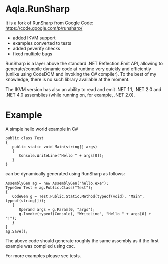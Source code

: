 # Aqla.RunSharp
It is a fork of RunSharp from Google Code: https://code.google.com/p/runsharp/

- added IKVM support
- examples converted to tests
- added peverify checks
- fixed multiple bugs

RunSharp is a layer above the standard .NET Reflection.Emit API, allowing to generate/compile dynamic code at runtime very quickly and efficiently (unlike using CodeDOM and invoking the C# compiler). To the best of my knowledge, there is no such library available at the moment.

The IKVM version has also an ability to read and emit .NET 1.1, .NET 2.0 and .NET 4.0 assemblies (while running on, for example, .NET 2.0).

# Example

A simple hello world example in C#

	public class Test
	{
	   public static void Main(string[] args)
	   {
	      Console.WriteLine("Hello " + args[0]);
	   }
	}


can be dynamically generated using RunSharp as follows:

	AssemblyGen ag = new AssemblyGen("hello.exe");
	TypeGen Test = ag.Public.Class("Test");
	{
	   CodeGen g = Test.Public.Static.Method(typeof(void), "Main", typeof(string[]));
	   {
	      Operand args = g.Param(0, "args");
	      g.Invoke(typeof(Console), "WriteLine", "Hello " + args[0] + "!");
	   }
	}
	ag.Save();

The above code should generate roughly the same assembly as if the first example was compiled using csc. 

For more examples please see tests.
